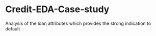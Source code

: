# Credit-EDA-Case-study
Analysis of the loan attributes which provides the strong indication to default
